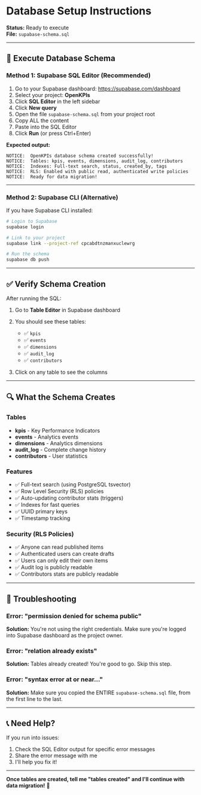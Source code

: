 # Database Setup Instructions

**Status:** Ready to execute  
**File:** `supabase-schema.sql`

---

## 🎯 **Execute Database Schema**

### **Method 1: Supabase SQL Editor (Recommended)**

1. Go to your Supabase dashboard: https://supabase.com/dashboard
2. Select your project: **OpenKPIs**
3. Click **SQL Editor** in the left sidebar
4. Click **New query**
5. Open the file `supabase-schema.sql` from your project root
6. Copy ALL the content
7. Paste into the SQL Editor
8. Click **Run** (or press Ctrl+Enter)

**Expected output:**
```
NOTICE:  OpenKPIs database schema created successfully!
NOTICE:  Tables: kpis, events, dimensions, audit_log, contributors
NOTICE:  Indexes: Full-text search, status, created_by, tags
NOTICE:  RLS: Enabled with public read, authenticated write policies
NOTICE:  Ready for data migration!
```

---

### **Method 2: Supabase CLI (Alternative)**

If you have Supabase CLI installed:

```bash
# Login to Supabase
supabase login

# Link to your project
supabase link --project-ref cpcabdtnzmanxuclewrg

# Run the schema
supabase db push
```

---

## ✅ **Verify Schema Creation**

After running the SQL:

1. Go to **Table Editor** in Supabase dashboard
2. You should see these tables:
   - ✅ `kpis`
   - ✅ `events`
   - ✅ `dimensions`
   - ✅ `audit_log`
   - ✅ `contributors`

3. Click on any table to see the columns

---

## 🔍 **What the Schema Creates**

### **Tables**
- **kpis** - Key Performance Indicators
- **events** - Analytics events
- **dimensions** - Analytics dimensions
- **audit_log** - Complete change history
- **contributors** - User statistics

### **Features**
- ✅ Full-text search (using PostgreSQL tsvector)
- ✅ Row Level Security (RLS) policies
- ✅ Auto-updating contributor stats (triggers)
- ✅ Indexes for fast queries
- ✅ UUID primary keys
- ✅ Timestamp tracking

### **Security (RLS Policies)**
- ✅ Anyone can read published items
- ✅ Authenticated users can create drafts
- ✅ Users can only edit their own items
- ✅ Audit log is publicly readable
- ✅ Contributors stats are publicly readable

---

## 🐛 **Troubleshooting**

### **Error: "permission denied for schema public"**
**Solution:** You're not using the right credentials. Make sure you're logged into Supabase dashboard as the project owner.

### **Error: "relation already exists"**
**Solution:** Tables already created! You're good to go. Skip this step.

### **Error: "syntax error at or near..."**
**Solution:** Make sure you copied the ENTIRE `supabase-schema.sql` file, from the first line to the last.

---

## 📞 **Need Help?**

If you run into issues:
1. Check the SQL Editor output for specific error messages
2. Share the error message with me
3. I'll help you fix it!

---

**Once tables are created, tell me "tables created" and I'll continue with data migration!** 🚀

